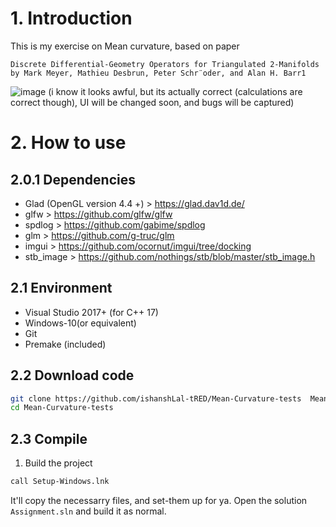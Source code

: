 ﻿# 1. Introduction

This is my exercise on Mean curvature, based on paper
```
Discrete Differential-Geometry Operators for Triangulated 2-Manifolds
by Mark Meyer, Mathieu Desbrun, Peter Schr¨oder, and Alan H. Barr1
```
![image](https://user-images.githubusercontent.com/61790879/136378501-8e0b851e-6f46-4781-a4cc-5aa86604d594.png)
(i know it looks awful, but its actually correct (calculations are correct though), UI will be changed soon, and bugs will be captured)
# 2. How to use

## 2.0.1 Dependencies

- Glad (OpenGL version 4.4 +) > https://glad.dav1d.de/
- glfw > https://github.com/glfw/glfw
- spdlog > https://github.com/gabime/spdlog
- glm > https://github.com/g-truc/glm
- imgui > https://github.com/ocornut/imgui/tree/docking
- stb_image > https://github.com/nothings/stb/blob/master/stb_image.h

## 2.1 Environment

- Visual Studio 2017+ (for C++ 17)
- Windows-10(or equivalent)
- Git
- Premake (included)

## 2.2 Download code

```bash
git clone https://github.com/ishanshLal-tRED/Mean-Curvature-tests  Mean-Curvature-tests
cd Mean-Curvature-tests
```

## 2.3 Compile

1. Build the project
```bash
call Setup-Windows.lnk
```
It'll copy the necessarry files, and set-them up for ya.
Open the solution `Assignment.sln` and build it as normal.
